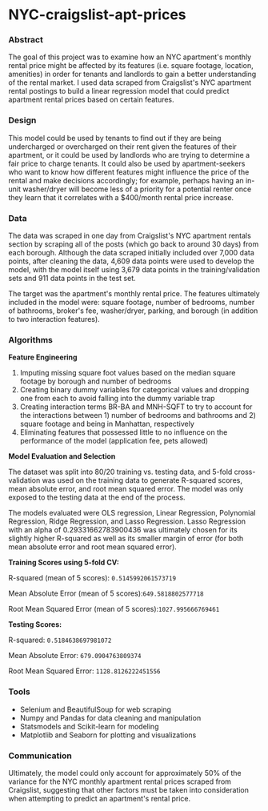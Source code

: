 # NYC-craigslist-apt-prices

### Abstract

The goal of this project was to examine how an NYC apartment's monthly rental price might be affected by its features (i.e. square footage, location, amenities) in order for tenants and landlords to gain a better understanding of the rental market. I used data scraped from Craigslist's NYC apartment rental postings to build a linear regression model that could predict apartment rental prices based on certain features.

### Design

This model could be used by tenants to find out if they are being undercharged or overcharged on their rent given the features of their apartment, or it could be used by landlords who are trying to determine a fair price to charge tenants. It could also be used by apartment-seekers who want to know how different features might influence the price of the rental and make decisions accordingly; for example, perhaps having an in-unit washer/dryer will become less of a priority for a potential renter once they learn that it correlates with a $400/month rental price increase.

### Data

The data was scraped in one day from Craigslist's NYC apartment rentals section by scraping all of the posts (which go back to around 30 days) from each borough. Although the data scraped initially included over 7,000 data points, after cleaning the data, 4,609 data points were used to develop the model, with the model itself using 3,679 data points in the training/validation sets and 911 data points in the test set.

The target was the apartment's monthly rental price. The features ultimately included in the model were: square footage, number of bedrooms, number of bathrooms, broker's fee, washer/dryer, parking, and borough (in addition to two interaction features). 

### Algorithms

**Feature Engineering**

1. Imputing missing square foot values based on the median square footage by borough and number of bedrooms
2. Creating binary dummy variables for categorical values and dropping one from each to avoid falling into the dummy variable trap
3. Creating interaction terms BR-BA and MNH-SQFT to try to account for the interactions between 1) number of bedrooms and bathrooms and 2) square footage and being in Manhattan, respectively
4. Eliminating features that possessed little to no influence on the performance of the model (application fee, pets allowed)

**Model Evaluation and Selection**

The dataset was split into 80/20 training vs. testing data, and 5-fold cross-validation was used on the training data to generate R-squared scores, mean absolute error, and root mean squared error. The model was only exposed to the testing data at the end of the process.

The models evaluated were OLS regression, Linear Regression, Polynomial Regression, Ridge Regression, and Lasso Regression. Lasso Regression with an alpha of 0.29331662783900436 was ultimately chosen for its slightly higher R-squared as well as its smaller margin of error (for both mean absolute error and root mean squared error). 

**Training Scores using 5-fold CV:**

R-squared (mean of 5 scores): `0.5145992061573719` 

Mean Absolute Error (mean of 5 scores):`649.5818802577718` 

Root Mean Squared Error (mean of 5 scores):`1027.995666769461`

**Testing Scores:**

R-squared: `0.5184638697981072`

Mean Absolute Error: `679.0904763809374`

Root Mean Squared Error: `1128.8126222451556`

### Tools

- Selenium and BeautifulSoup for web scraping
- Numpy and Pandas for data cleaning and manipulation
- Statsmodels and Scikit-learn for modeling
- Matplotlib and Seaborn for plotting and visualizations

### Communication

Ultimately, the model could only account for approximately 50% of the variance for the NYC monthly apartment rental prices scraped from Craigslist, suggesting that other factors must be taken into consideration when attempting to predict an apartment's rental price.
